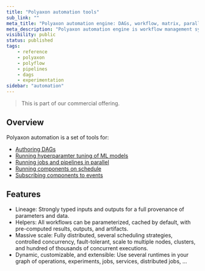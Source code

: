 ```yaml
---
title: "Polyaxon automation tools"
sub_link: ""
meta_title: "Polyaxon automation engine: DAGs, workflow, matrix, parallelism, hyperparameter tuning, Schedules - Polyaxon Automation"
meta_description: "Polyaxon automation engine is workflow management system that makes it easy to take your data pipelines or machine learning workflows and add semantics like retries, logging, dynamic mapping, caching, failure notifications, and more."
visibility: public
status: published
tags:
    - reference
    - polyaxon
    - polyflow
    - pipelines
    - dags
    - experimentation
sidebar: "automation"
---
```


<blockquote class="commercial">This is part of our commercial offering.</blockquote>

## Overview

Polyaxon automation is a set of tools for:

   * [Authoring DAGs](/docs/automation/flow-engine/)
   * [Running hyperparamter tuning of ML models](/docs/automation/optimization-engine/)
   * [Running jobs and pipelines in parallel](/docs/automation/mapping/)
   * [Running components on schedule](/docs/automation/schedules/)
   * [Subscribing components to events](/docs/automation/helpers/)

## Features
 * Lineage: Strongly typed inputs and outputs for a full provenance of parameters and data. 
 * Helpers: All workflows can be parameterized, cached by default, with pre-computed results, outputs, and artifacts.
 * Massive scale: Fully distributed, several scheduling strategies, controlled concurrency, fault-tolerant, scale to multiple nodes, clusters, and hundred of thousands of concurrent executions.
 * Dynamic, customizable, and extensible: Use several runtimes in your graph of operations, experiments, jobs, services, distributed jobs, ...
